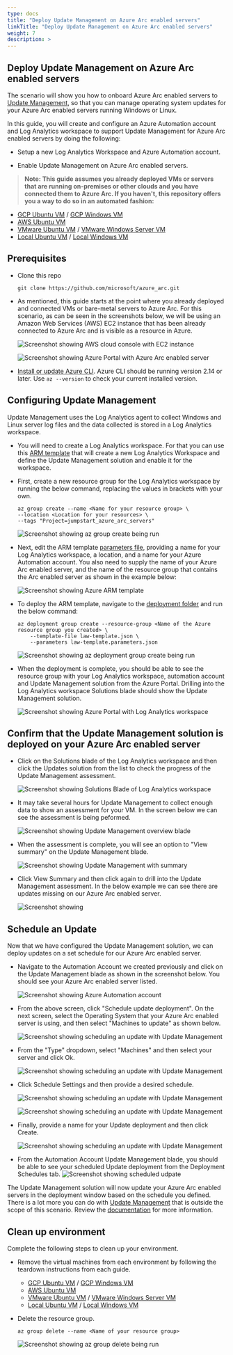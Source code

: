```yaml
---
type: docs
title: "Deploy Update Management on Azure Arc enabled servers"
linkTitle: "Deploy Update Management on Azure Arc enabled servers"
weight: 7
description: >
---
```


## Deploy Update Management on Azure Arc enabled servers

The scenario will show you how to onboard Azure Arc enabled servers to [Update Management](https://docs.microsoft.com/en-us/azure/automation/update-management/overview), so that you can manage operating system updates for your Azure Arc enabled servers running Windows or Linux.

In this guide, you will create and configure an Azure Automation account and Log Analytics workspace to support Update Management for Azure Arc enabled servers by doing the following:

* Setup a new Log Analytics Workspace and Azure Automation account.

* Enable Update Management on Azure Arc enabled servers.

> **Note: This guide assumes you already deployed VMs or servers that are running on-premises or other clouds and you have connected them to Azure Arc. If you haven't, this repository offers you a way to do so in an automated fashion:**

* [GCP Ubuntu VM](../../gcp/gcp_terraform_ubuntu/) / [GCP Windows VM](../../gcp/gcp_terraform_windows)
* [AWS Ubuntu VM](../../aws/aws_terraform_ubuntu/)
* [VMware Ubuntu VM](../../vmware/vmware_terraform_ubuntu/) / [VMware Windows Server VM](../../vmware/vmware_terraform_winsrv)
* [Local Ubuntu VM](../../vagrant/local_vagrant_ubuntu/) / [Local Windows VM](../../vagrant/local_vagrant_windows)

## Prerequisites

* Clone this repo

    ```console
    git clone https://github.com/microsoft/azure_arc.git
    ```

* As mentioned, this guide starts at the point where you already deployed and connected VMs or bare-metal servers to Azure Arc. For this scenario, as can be seen in the screenshots below, we will be using an Amazon Web Services (AWS) EC2 instance that has been already connected to Azure Arc and is visible as a resource in Azure.

    ![Screenshot showing AWS cloud console with EC2 instance](./01.png)

    ![Screenshot showing Azure Portal with Azure Arc enabled server](./02.png)

* [Install or update Azure CLI](https://docs.microsoft.com/en-us/cli/azure/install-azure-cli?view=azure-cli-latest). Azure CLI should be running version 2.14 or later. Use ```az --version``` to check your current installed version.

## Configuring Update Management

Update Management uses the Log Analytics agent to collect Windows and Linux server log files and the data collected is stored in a Log Analytics workspace.

* You will need to create a Log Analytics workspace. For that you can use this [ARM template](https://github.com/microsoft/azure_arc/blob/main/azure_arc_servers_jumpstart/updateManagement/law-template.json) that will create a new Log Analytics Workspace and define the Update Management solution and enable it for the workspace.

* First, create a new resource group for the Log Analytics workspace by running the below command, replacing the values in brackets with your own.

    ```console
    az group create --name <Name for your resource group> \
    --location <Location for your resources> \
    --tags "Project=jumpstart_azure_arc_servers"
    ```

    ![Screenshot showing az group create being run](./03.png)

* Next, edit the ARM template [parameters file](https://github.com/microsoft/azure_arc/blob/main/azure_arc_servers_jumpstart/updateManagement/law-template.parameters.json), providing a name for your Log Analytics workspace, a location, and a name for your Azure Automation account. You also need to supply the name of your Azure Arc enabled server, and the name of the resource group that contains the Arc enabled server as shown in the example below:

    ![Screenshot showing Azure ARM template](./04.png)

* To deploy the ARM template, navigate to the [deployment folder](https://github.com/microsoft/azure_arc/tree/main/azure_arc_servers_jumpstart/updateManagement) and run the below command:

    ```console
    az deployment group create --resource-group <Name of the Azure resource group you created> \
        --template-file law-template.json \
        --parameters law-template.parameters.json
    ```

   ![Screenshot showing az deployment group create being run](./05.png)

* When the deployment is complete, you should be able to see the resource group with your Log Analytics workspace, automation account and Update Management solution from the Azure Portal. Drilling into the Log Analytics workspace Solutions blade should show the Update Management solution.

    ![Screenshot showing Azure Portal with Log Analytics workspace](./06.png)

## Confirm that the Update Management solution is deployed on your Azure Arc enabled server

* Click on the Solutions blade of the Log Analytics workspace and then click the Updates solution from the list to check the progress of the Update Management assessment.

    ![Screenshot showing Solutions Blade of Log Analytics workspace](./13.png)

* It may take several hours for Update Management to collect enough data to show an assessment for your VM. In the screen below we can see the assessment is being peformed.

    ![Screenshot showing Update Management overview blade](./14.png)

* When the assessment is complete, you will see an option to "View summary" on the Update Management blade.

    ![Screenshot showing Update Management with summary](./15.png)

* Click View Summary and then click again to drill into the Update Management assessment. In the below example we can see there are updates missing on our Azure Arc enabled server.

    ![Screenshot showing ](./16.png)

## Schedule an Update

Now that we have configured the Update Management solution, we can deploy updates on a set schedule for our Azure Arc enabled server.

* Navigate to the Automation Account we created previously and click on the Update Management blade as shown in the screenshot below. You should see your Azure Arc enabled server listed.

    ![Screenshot showing Azure Automation account](./18.png)

* From the above screen, click "Schedule update deployment". On the next screen, select the Operating System that your Azure Arc enabled server is using, and then select "Machines to update" as shown below.

    ![Screenshot showing scheduling an update with Update Management](./19.png)

* From the "Type" dropdown, select "Machines" and then select your server and click Ok.

    ![Screenshot showing scheduling an update with Update Management](./20.png)

* Click Schedule Settings and then provide a desired schedule.

    ![Screenshot showing scheduling an update with Update Management](./21.png)

    ![Screenshot showing scheduling an update with Update Management](./22.png)

* Finally, provide a name for your Update deployment and then click Create.

    ![Screenshot showing scheduling an update with Update Management](./23.png)

* From the Automation Account Update Management blade, you should be able to see your scheduled Update deployment from the Deployment Schedules tab.
    ![Screenshot showing scheduled udpate](./24.png)

The Update Management solution will now update your Azure Arc enabled servers in the deployment window based on the schedule you defined. There is a lot more you can do with [Update Management](https://docs.microsoft.com/en-us/azure/automation/update-management/overview) that is outside the scope of this scenario. Review the [documentation](https://docs.microsoft.com/en-us/azure/automation/update-management/overview) for more information.

## Clean up environment

Complete the following steps to clean up your environment.

* Remove the virtual machines from each environment by following the teardown instructions from each guide.

  * [GCP Ubuntu VM](../../gcp/gcp_terraform_ubuntu/) / [GCP Windows VM](../../gcp/gcp_terraform_windows)
  * [AWS Ubuntu VM](../../aws/aws_terraform_ubuntu/)
  * [VMware Ubuntu VM](../../vmware/vmware_terraform_ubuntu/) / [VMware Windows Server VM](../../vmware/vmware_terraform_winsrv)
  * [Local Ubuntu VM](../../vagrant/local_vagrant_ubuntu/) / [Local Windows VM](../../vagrant/local_vagrant_windows)

* Delete the resource group.

    ```console
    az group delete --name <Name of your resource group>
    ```

    ![Screenshot showing az group delete being run](./26.png)
